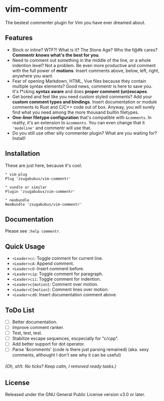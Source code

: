 # vim-commentr

The bestest commenter plugin for Vim you have ever dreamed about.

## Features

- Block or inline? WTF?! What is it? The Stone Age? Who the f@#k cares?  **Commentr _knows_ what's the best for you**.
- Need to comment out something in the middle of the line, or a whole indention level? Not a problem. Be even more productive and comment with the full power of **motions**. Insert comments above, below, left, right, anywhere you want.
- Fear of opening Markdown, HTML, Vue files because they contain multiple syntax elements? Good news, commentr is here to save you. It's f*cking **syntax aware** and does **proper comment (un)escapes**.
- Get bored and feel like you need custom styled comments? Add your **custom comment types and bindings**. Insert documentation or module comments to Rust and C/C++ code out of box. Anyway, you will surely find what you need among the more thousand builtin filetypes.
- **One-liner filetype configuration** that's compatible with `&comments`. In reality, it's an extension to `&comments`. You can even change that it `'modeline'` and commentr will use that.
- Do you still use other silly commenter plugin? What are you waiting for? Install!

## Installation

These are just here, because it's cool.

```vim
" vim-plug
Plug 'zsugabubus/vim-commentr'

" vundle or similar
Plugin 'zsugabubus/vim-commentr'

" neobundle
NeoBundle 'zsugabubus/vim-commentr'
```

## Documentation

Please see `:help commentr`.

## Quick Usage

- `<Leader>cc`: Toggle comment for current line.
- `<Leader>cA`: Append comment.
- `<Leader>cO`: Insert comment before.
- `<Leader>cip`: Toggle comment for paragraph.
- `<Leader>cii`: Toggle comment for indention.
- `<Leader>c{motion}`: Comment over motion.
- `<Leader>C{motion}`: Comment lines over motion.
- `<Leader>cdO`: Insert documentation comment above.

## ToDo List

- [ ] Better documentation.
- [ ] Improve comment ranker.
- [ ] Test, test, test.
- [ ] Stabilize escape sequences, escpecially for "c/cpp".
- [ ] Add better support for dot operator.
- [ ] Parse '&comments' (code is there just parsing remained) (aka. sexy comments, althought I don't see why it can be useful)

###### (Oh, sh!t. No ticks? Keep calm, I removed ready tasks.)

## License

Released under the GNU General Public License version v3.0 or later.

[modeline]: # (vim: tw=78)
